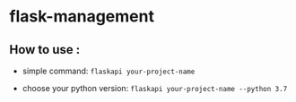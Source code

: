 # flask-management

## How to use :

- simple command: `flaskapi your-project-name`

- choose your python version: `flaskapi your-project-name --python 3.7`
